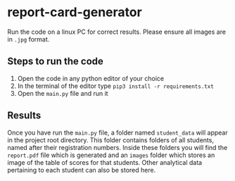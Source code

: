 # report-card-generator

Run the code on a linux PC for correct results. Please ensure all images are in `.jpg` format.

## Steps to run the code

1. Open the code in any python editor of your choice
2. In the terminal of the editor type `pip3 install -r requirements.txt`
3. Open the `main.py` file and run it

## Results

Once you have run the `main.py` file, a folder named `student_data` will appear in the project root directory. This folder contains folders of all students, named after their registration numbers. Inside these folders you will find the `report.pdf` file which is generated and an `images` folder which stores an image of the table of scores for that students. Other analytical data pertaining to each student can also be stored here.
